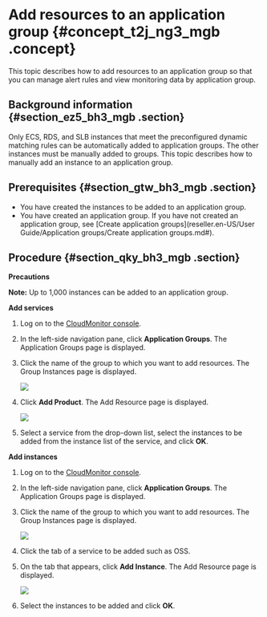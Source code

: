# Add resources to an application group {#concept_t2j_ng3_mgb .concept}

This topic describes how to add resources to an application group so that you can manage alert rules and view monitoring data by application group.

## Background information {#section_ez5_bh3_mgb .section}

Only ECS, RDS, and SLB instances that meet the preconfigured dynamic matching rules can be automatically added to application groups. The other instances must be manually added to groups. This topic describes how to manually add an instance to an application group.

## Prerequisites {#section_gtw_bh3_mgb .section}

-   You have created the instances to be added to an application group.
-   You have created an application group. If you have not created an application group, see [Create application groups](reseller.en-US/User Guide/Application groups/Create application groups.md#).

## Procedure {#section_qky_bh3_mgb .section}

**Precautions** 

**Note:** Up to 1,000 instances can be added to an application group.

**Add services**

1.  Log on to the [CloudMonitor console](https://partners-intl.console.aliyun.com/#/cms).
2.  In the left-side navigation pane, click **Application Groups**. The Application Groups page is displayed.
3.  Click the name of the group to which you want to add resources. The Group Instances page is displayed.

    ![](http://static-aliyun-doc.oss-cn-hangzhou.aliyuncs.com/assets/img/106806/156756302137587_en-US.png)

4.  Click **Add Product**. The Add Resource page is displayed.

    ![](http://static-aliyun-doc.oss-cn-hangzhou.aliyuncs.com/assets/img/106806/156756302137588_en-US.png)

5.  Select a service from the drop-down list, select the instances to be added from the instance list of the service, and click **OK**.

**Add instances**

1.  Log on to the [CloudMonitor console](https://partners-intl.console.aliyun.com/#/cms).
2.  In the left-side navigation pane, click **Application Groups**. The Application Groups page is displayed.
3.  Click the name of the group to which you want to add resources. The Group Instances page is displayed.

    ![](http://static-aliyun-doc.oss-cn-hangzhou.aliyuncs.com/assets/img/106806/156756302137589_en-US.png)

4.  Click the tab of a service to be added such as OSS.
5.  On the tab that appears, click **Add Instance**. The Add Resource page is displayed.

    ![](http://static-aliyun-doc.oss-cn-hangzhou.aliyuncs.com/assets/img/106806/156756302137590_en-US.png)

6.  Select the instances to be added and click **OK**.

